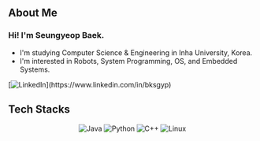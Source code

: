 ## About Me
### Hi! I'm Seungyeop Baek.
- I'm studying Computer Science & Engineering in Inha University, Korea.
- I'm interested in Robots, System Programming, OS, and Embedded Systems.

[![LinkedIn](https://img.shields.io/badge/linkedin-%230077B5.svg?style=for-the-badge&logo=linkedin&logoColor=white")](https://www.linkedin.com/in/bksgyp)

## Tech Stacks
<div align=center>
  
![Java](https://img.shields.io/badge/java-%23ED8B00.svg?style=for-the-badge&logo=openjdk&logoColor=white)
![Python](https://img.shields.io/badge/Python-3776AB?style=for-the-badge&logo=Python&logoColor=white)
![C++](https://img.shields.io/badge/c++-%2300599C.svg?style=for-the-badge&logo=c%2B%2B&logoColor=white")
![Linux](https://img.shields.io/badge/Linux-FCC624?style=for-the-badge&logo=linux&logoColor=black")

</div>
<!--
**bksgyp/bksgyp** is a ✨ _special_ ✨ repository because its `README.md` (this file) appears on your GitHub profile.

Here are some ideas to get you started:

- 🔭 I’m currently working on ...
- 🌱 I’m currently learning ...
- 👯 I’m looking to collaborate on ...
- 🤔 I’m looking for help with ...
- 💬 Ask me about ...
- 📫 How to reach me: ...
- 😄 Pronouns: ...
- ⚡ Fun fact: ...
-->
